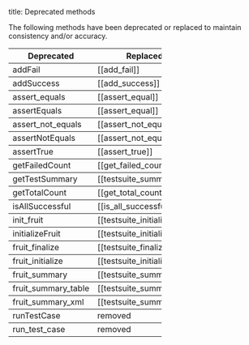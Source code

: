title: Deprecated methods

The following methods have been deprecated or replaced to maintain consistency and/or accuracy.

<table style="width:60%", rules="rows">
<tr><th>Deprecated</th><th>Replaced by</th></tr>
<tr><td>addFail</td><td>[[add_fail]]</td></tr>
<tr><td>addSuccess</td><td>[[add_success]]</td></tr>
<tr><td>assert_equals</td><td>[[assert_equal]]</td></tr>
<tr><td>assertEquals</td><td>[[assert_equal]]</td></tr>
<tr><td>assert_not_equals</td><td>[[assert_not_equal]]</td></tr>
<tr><td>assertNotEquals</td><td>[[assert_not_equal]]</td></tr>
<tr><td>assertTrue</td><td>[[assert_true]]</td></tr>
<tr><td>getFailedCount</td><td>[[get_failed_count]]</td></tr>
<tr><td>getTestSummary</td><td>[[testsuite_summary]]</td></tr>
<tr><td>getTotalCount</td><td>[[get_total_count]]</td></tr>
<tr><td>isAllSuccessful</td><td>[[is_all_successful]]</td></tr>
<tr><td>init_fruit</td><td>[[testsuite_initialize]]</td></tr>
<tr><td>initializeFruit</td><td>[[testsuite_initialize]]</td></tr>
<tr><td>fruit_finalize</td><td>[[testsuite_finalize]]</td></tr>
<tr><td>fruit_initialize</td><td>[[testsuite_initialize]]</td></tr>
<tr><td>fruit_summary</td><td>[[testsuite_summary]]</td></tr>
<tr><td>fruit_summary_table</td><td>[[testsuite_summary_table]]</td></tr>
<tr><td>fruit_summary_xml</td><td>[[testsuite_summary_xml]]</td></tr>
<tr><td>runTestCase</td><td>removed</td></tr>
<tr><td>run_test_case</td><td>removed</td></tr>
</table>  

